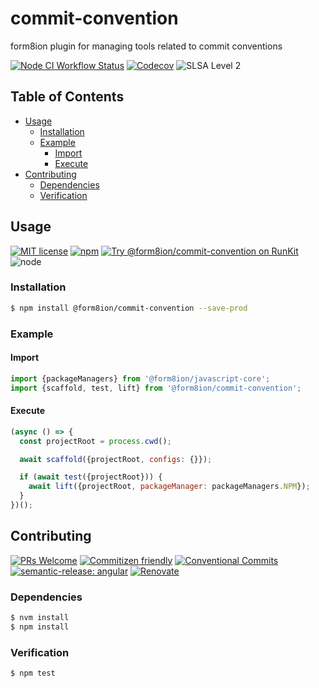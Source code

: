 # commit-convention

form8ion plugin for managing tools related to commit conventions

<!--status-badges start -->

[![Node CI Workflow Status][github-actions-ci-badge]][github-actions-ci-link]
[![Codecov][coverage-badge]][coverage-link]
![SLSA Level 2][slsa-badge]

<!--status-badges end -->

## Table of Contents

* [Usage](#usage)
  * [Installation](#installation)
  * [Example](#example)
    * [Import](#import)
    * [Execute](#execute)
* [Contributing](#contributing)
  * [Dependencies](#dependencies)
  * [Verification](#verification)

## Usage

<!--consumer-badges start -->

[![MIT license][license-badge]][license-link]
[![npm][npm-badge]][npm-link]
[![Try @form8ion/commit-convention on RunKit][runkit-badge]][runkit-link]
![node][node-badge]

<!--consumer-badges end -->

### Installation

```sh
$ npm install @form8ion/commit-convention --save-prod
```

### Example

#### Import

```javascript
import {packageManagers} from '@form8ion/javascript-core';
import {scaffold, test, lift} from '@form8ion/commit-convention';
```

#### Execute

```javascript
(async () => {
  const projectRoot = process.cwd();

  await scaffold({projectRoot, configs: {}});

  if (await test({projectRoot})) {
    await lift({projectRoot, packageManager: packageManagers.NPM});
  }
})();
```

## Contributing

<!--contribution-badges start -->

[![PRs Welcome][PRs-badge]][PRs-link]
[![Commitizen friendly][commitizen-badge]][commitizen-link]
[![Conventional Commits][commit-convention-badge]][commit-convention-link]
[![semantic-release: angular][semantic-release-badge]][semantic-release-link]
[![Renovate][renovate-badge]][renovate-link]

<!--contribution-badges end -->

### Dependencies

```sh
$ nvm install
$ npm install
```

### Verification

```sh
$ npm test
```

[PRs-link]: http://makeapullrequest.com

[PRs-badge]: https://img.shields.io/badge/PRs-welcome-brightgreen.svg

[commitizen-link]: http://commitizen.github.io/cz-cli/

[commitizen-badge]: https://img.shields.io/badge/commitizen-friendly-brightgreen.svg

[commit-convention-link]: https://conventionalcommits.org

[commit-convention-badge]: https://img.shields.io/badge/Conventional%20Commits-1.0.0-yellow.svg

[semantic-release-link]: https://github.com/semantic-release/semantic-release

[semantic-release-badge]: https://img.shields.io/badge/semantic--release-angular-e10079?logo=semantic-release

[renovate-link]: https://renovatebot.com

[renovate-badge]: https://img.shields.io/badge/renovate-enabled-brightgreen.svg?logo=renovatebot

[github-actions-ci-link]: https://github.com/form8ion/commit-convention/actions?query=workflow%3A%22Node.js+CI%22+branch%3Amaster

[github-actions-ci-badge]: https://img.shields.io/github/actions/workflow/status/form8ion/commit-convention/node-ci.yml.svg?branch=master&logo=github

[license-link]: LICENSE

[license-badge]: https://img.shields.io/github/license/form8ion/commit-convention.svg

[npm-link]: https://www.npmjs.com/package/@form8ion/commit-convention

[npm-badge]: https://img.shields.io/npm/v/@form8ion/commit-convention?logo=npm

[runkit-link]: https://npm.runkit.com/@form8ion/commit-convention

[runkit-badge]: https://badge.runkitcdn.com/@form8ion/commit-convention.svg

[coverage-link]: https://codecov.io/github/form8ion/commit-convention

[coverage-badge]: https://img.shields.io/codecov/c/github/form8ion/commit-convention?logo=codecov

[node-badge]: https://img.shields.io/node/v/@form8ion/commit-convention?logo=node.js

[slsa-badge]: https://slsa.dev/images/gh-badge-level2.svg
